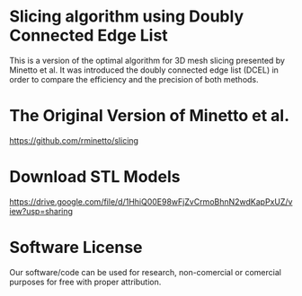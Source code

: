 # Slicing algorithm using Doubly Connected Edge List
This is a version of the optimal algorithm for 3D mesh slicing presented by Minetto et al. It was introduced the doubly connected edge list (DCEL) in order to compare the efficiency and the precision of both methods.

# The Original Version of Minetto et al.
https://github.com/rminetto/slicing

# Download STL Models
https://drive.google.com/file/d/1HhiQ00E98wFjZvCrmoBhnN2wdKapPxUZ/view?usp=sharing

# Software License
Our software/code can be used for research, non-comercial or comercial purposes for free with proper attribution.
